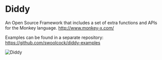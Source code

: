 # Diddy

An Open Source Framework that includes a set of extra functions and APIs for the Monkey language.
http://www.monkey-x.com/

Examples can be found in a separate repository:
https://github.com/swoolcock/diddy-examples

![Diddy](https://raw.githubusercontent.com/swoolcock/diddy/master/images/diddy128.png)
